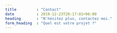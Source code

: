 ```yaml
---
title         : "Contact"
date          : 2019-12-23T20:17:01+06:00
heading       : "N'hésitez plus, contactez moi."
form_heading  : "Quel est votre projet ?"
---
```



